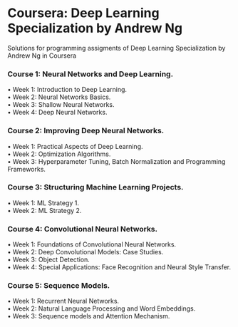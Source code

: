 # Coursera: Deep Learning Specialization by Andrew Ng
Solutions for programming assigments of Deep Learning Specialization by Andrew Ng in Coursera

### Course 1: Neural Networks and Deep Learning.
• Week 1: Introduction to Deep Learning.<br>
• Week 2: Neural Networks Basics.<br>
• Week 3: Shallow Neural Networks.<br>
• Week 4: Deep Neural Networks.

### Course 2: Improving Deep Neural Networks.
• Week 1: Practical Aspects of Deep Learning.<br>
• Week 2: Optimization Algorithms.<br>
• Week 3: Hyperparameter Tuning, Batch Normalization and Programming Frameworks.

### Course 3: Structuring Machine Learning Projects.
• Week 1: ML Strategy 1.<br>
• Week 2: ML Strategy 2.

### Course 4: Convolutional Neural Networks.
• Week 1: Foundations of Convolutional Neural Networks.<br>
• Week 2: Deep Convolutional Models: Case Studies.<br>
• Week 3: Object Detection.<br>
• Week 4: Special Applications: Face Recognition and Neural Style Transfer.

### Course 5: Sequence Models.
• Week 1: Recurrent Neural Networks.<br>
• Week 2: Natural Language Processing and Word Embeddings.<br>
• Week 3: Sequence models and Attention Mechanism.
